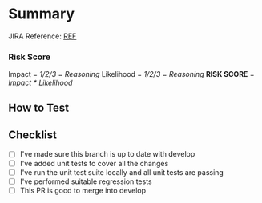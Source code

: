 # Summary
JIRA Reference: [REF](https://safetyculture.atlassian.net/browse/REF)
<!--- Provide an outline of the changes made - what and why --->

### Risk Score
<!-- Please fill out in the format of -->
<!-- Impact = <number> = <justification for number> -->
Impact = _1/2/3_ = _Reasoning_
Likelihood = _1/2/3_ = _Reasoning_
**RISK SCORE** = _Impact * Likelihood_

## How to Test
<!--- Write the steps required to test & confirm the acceptance criteria -->

## Checklist
<!--- Go over all the following points, and put an `x` in all the boxes that are true. -->
<!--- You should be able to check all of them. -->
 - [ ] I've made sure this branch is up to date with develop
 - [ ] I've added unit tests to cover all the changes
 - [ ] I've run the unit test suite locally and all unit tests are passing
 - [ ] I've performed suitable regression tests
 - [ ] This PR is good to merge into develop
